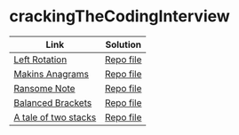 # crackingTheCodingInterview

| Link | Solution |
|------|----------|
|[Left Rotation](https://www.hackerrank.com/challenges/ctci-array-left-rotation/problem)|[Repo file](https://github.com/Kontowicz/crackingTheCodingInterview/blob/master/src/LeftRotation.java)|
|[Makins Anagrams](https://www.hackerrank.com/challenges/ctci-making-anagrams)|[Repo file](https://github.com/Kontowicz/crackingTheCodingInterview/blob/master/src/balancedBrackets.java)|
|[Ransome Note](https://www.hackerrank.com/challenges/ctci-ransom-note)|[Repo file](https://github.com/Kontowicz/crackingTheCodingInterview/blob/master/src/makingAnagrams.java)|
|[Balanced Brackets](https://www.hackerrank.com/challenges/ctci-balanced-brackets/problem)|[Repo file](https://github.com/Kontowicz/crackingTheCodingInterview/blob/master/src/balancedBrackets.java)|
|[A tale of two stacks](https://www.hackerrank.com/challenges/ctci-queue-using-two-stacks/problem)|[Repo file](https://github.com/Kontowicz/crackingTheCodingInterview/blob/master/src/taleOfTwoStacks.java)|